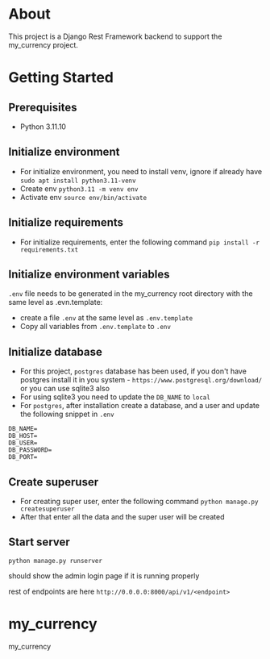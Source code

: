 # About
This project is a Django Rest Framework backend to support the my_currency project.

# Getting Started
## Prerequisites

- Python 3.11.10

## Initialize environment
- For initialize environment, you need to install venv, ignore if already have
    `sudo apt install python3.11-venv`
- Create env
    `python3.11 -m venv env`
- Activate env
    `source env/bin/activate`


## Initialize requirements
- For initialize requirements, enter the following command
    `pip install -r requirements.txt`


## Initialize environment variables

`.env` file needs to be generated in the my_currency root directory with the same level as .evn.template:
- create a file `.env` at the same level as `.env.template`
- Copy all variables from `.env.template` to `.env`

## Initialize database
- For this project, `postgres` database has been used, if you don't have postgres install it in you system - `https://www.postgresql.org/download/` or you can use sqlite3 also 
- For using sqlite3 you need to update the `DB_NAME` to `local`
- For `postgres`, after installation create a database, and a user and update the following snippet in `.env`
```
DB_NAME=
DB_HOST=
DB_USER=
DB_PASSWORD=
DB_PORT=
```


## Create superuser
- For creating super user, enter the following command
    `python manage.py createsuperuser`
- After that enter all the data and the super user will be created


## Start server
```
python manage.py runserver
```
should show the admin login page if it is running properly

rest of endpoints are here `http://0.0.0.0:8000/api/v1/<endpoint>`
# my_currency
my_currency
